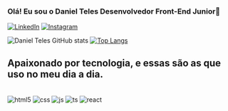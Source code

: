 ### Olá! Eu sou o Daniel Teles Desenvolvedor Front-End Junior👋



[![LinkedIn](https://img.shields.io/badge/linkedin-%230077B5.svg?style=for-the-badge&logo=linkedin&logoColor=white)](https://www.linkedin.com/in/daniel-teles-batista-884289218/)
[![Instagram](https://img.shields.io/badge/Instagram-%23E4405F.svg?style=for-the-badge&logo=Instagram&logoColor=white)](https://www.instagram.com/daniel.t.batista/)


![Daniel Teles GitHub stats](https://github-readme-stats.vercel.app/api?username=danieltelesb&show_icons=true&theme=merko)
[![Top Langs](https://github-readme-stats.vercel.app/api/top-langs/?username=danieltelesb&layout=compact)](https://github.com/danieltelesb/github-readme-stats)

## Apaixonado por tecnologia, e essas são as que uso no meu dia a dia.
<div style="display: inline_block"><br/>
    <img align="center" alt="html5" src="https://img.shields.io/badge/html5-%23E34F26.svg?style=for-the-badge&logo=html5&logoColor=white">
    <img align="center" alt="css" src="https://img.shields.io/badge/css3-%231572B6.svg?style=for-the-badge&logo=css3&logoColor=white">
    <img align="center" alt="js" src="https://img.shields.io/badge/javascript-%23323330.svg?style=for-the-badge&logo=javascript&logoColor=%23F7DF1E">
    <img align="center" alt="ts" src="https://img.shields.io/badge/typescript-%23007ACC.svg?style=for-the-badge&logo=typescript&logoColor=white">
    <img align="center" alt="react" src="https://img.shields.io/badge/react-%2320232a.svg?style=for-the-badge&logo=react&logoColor=%2361DAFB">    
</div>
